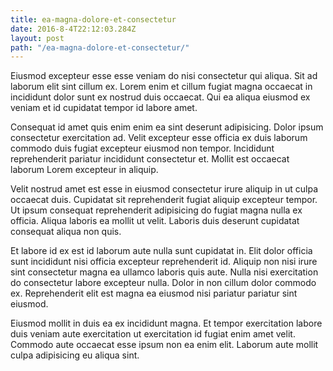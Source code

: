 ```yaml
---
title: ea-magna-dolore-et-consectetur
date: 2016-8-4T22:12:03.284Z
layout: post
path: "/ea-magna-dolore-et-consectetur/"
---
```


Eiusmod excepteur esse esse veniam do nisi consectetur qui aliqua. Sit ad laborum elit sint cillum ex. Lorem enim et cillum fugiat magna occaecat in incididunt dolor sunt ex nostrud duis occaecat. Qui ea aliqua eiusmod ex veniam et id cupidatat tempor id labore amet.

Consequat id amet quis enim enim ea sint deserunt adipisicing. Dolor ipsum consectetur exercitation ad. Velit excepteur esse officia ex duis laborum commodo duis fugiat excepteur eiusmod non tempor. Incididunt reprehenderit pariatur incididunt consectetur et. Mollit est occaecat laborum Lorem excepteur in aliquip.

Velit nostrud amet est esse in eiusmod consectetur irure aliquip in ut culpa occaecat duis. Cupidatat sit reprehenderit fugiat aliquip excepteur tempor. Ut ipsum consequat reprehenderit adipisicing do fugiat magna nulla ex officia. Aliqua laboris ea mollit ut velit. Laboris duis deserunt cupidatat consequat aliqua non quis.

Et labore id ex est id laborum aute nulla sunt cupidatat in. Elit dolor officia sunt incididunt nisi officia excepteur reprehenderit id. Aliquip non nisi irure sint consectetur magna ea ullamco laboris quis aute. Nulla nisi exercitation do consectetur labore excepteur nulla. Dolor in non cillum dolor commodo ex. Reprehenderit elit est magna ea eiusmod nisi pariatur pariatur sint eiusmod.

Eiusmod mollit in duis ea ex incididunt magna. Et tempor exercitation labore duis veniam aute exercitation ut exercitation id fugiat enim amet velit. Commodo aute occaecat esse ipsum non ea enim elit. Laborum aute mollit culpa adipisicing eu aliqua sint.